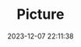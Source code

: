---
weight: 1
images:
- /images/edited/66.jpeg
title: Picture
date: 2023-12-07 22:11:38
tags: [luminarneo,work,ILCE-7M3,25.1]
---